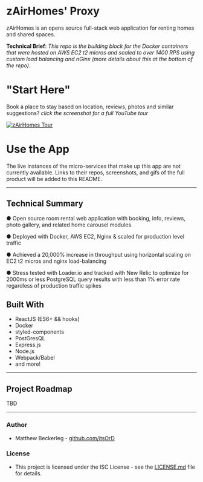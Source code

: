 # zAirHomes' Proxy
zAirHomes is an opens source full-stack web application for renting homes and shared spaces.

**Technical Brief**: *This repo is the building block for the Docker containers that were hosted on AWS EC2 t2 micros and scaled to over 1400 RPS using custom load balancing and nGinx (more details about this at the bottom of the repo).*

# "Start Here"
Book a place to stay based on location, reviews, photos and similar suggestions? 
*click the screenshot for a full YouTube tour*

[![zAirHomes Tour](https://img.youtube.com/vi/-j8bSskK35Q/0.jpg)](https://youtu.be/-j8bSskK35Q)


# Use the App
The live instances of the micro-services that make up this app are not currently available.  Links to their repos, screenshots, and gifs of the full product will be added to this README.

 - - - 

## Technical Summary
● Open source room rental web application with booking, info, reviews, photo gallery, and related home carousel modules

● Deployed with Docker, AWS EC2, Nginx & scaled for production level traffic

● Achieved a 20,000% increase in throughput using horizontal scaling on EC2 t2 micros and nginx load-balancing

● Stress tested with Loader.io and tracked with New Relic to optimize for 2000ms or less PostgreSQL query results with less than 1% error rate regardless of production traffic spikes


## Built With
 * ReactJS (ES6+ && hooks)
 * Docker
 * styled-components
 * PostGresQL
 * Express.js
 * Node.js
 * Webpack/Babel
 * and more!

 - - - 

## Project Roadmap 
TBD
 
 - - - 

### Author
 * Matthew Beckerleg - [github.com/itsOrD](github.com/itsOrD)
 
### License
 * This project is licensed under the ISC License - see the [LICENSE.md](LICENSE.md) file for details.
 
